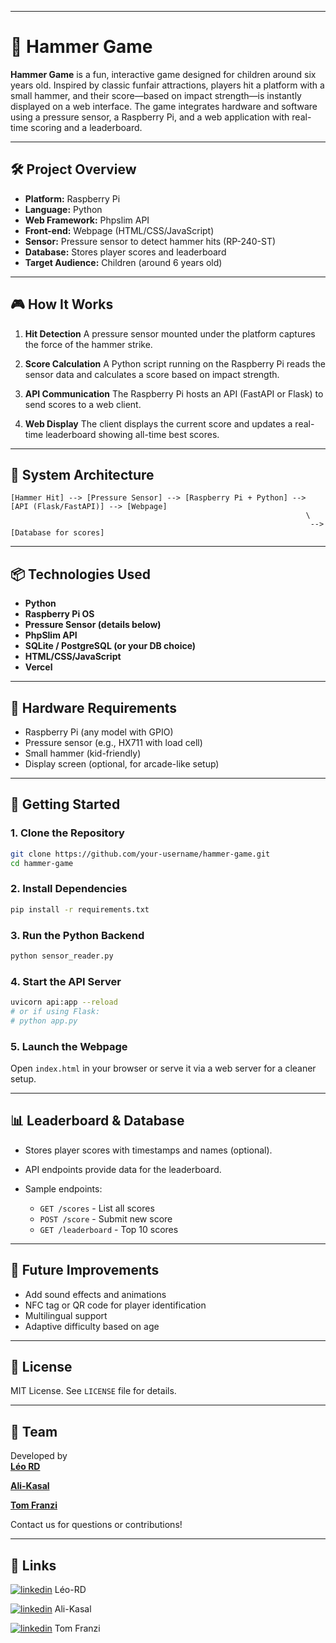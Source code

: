 
---

# 🎯 Hammer Game

**Hammer Game** is a fun, interactive game designed for children around six years old. Inspired by classic funfair attractions, players hit a platform with a small hammer, and their score—based on impact strength—is instantly displayed on a web interface. The game integrates hardware and software using a pressure sensor, a Raspberry Pi, and a web application with real-time scoring and a leaderboard.

---

## 🛠️ Project Overview

* **Platform:** Raspberry Pi
* **Language:** Python
* **Web Framework:** Phpslim API
* **Front-end:** Webpage (HTML/CSS/JavaScript)
* **Sensor:** Pressure sensor to detect hammer hits (RP-240-ST)
* **Database:** Stores player scores and leaderboard
* **Target Audience:** Children (around 6 years old)

---

## 🎮 How It Works

1. **Hit Detection**
   A pressure sensor mounted under the platform captures the force of the hammer strike.

2. **Score Calculation**
   A Python script running on the Raspberry Pi reads the sensor data and calculates a score based on impact strength.

3. **API Communication**
   The Raspberry Pi hosts an API (FastAPI or Flask) to send scores to a web client.

4. **Web Display**
   The client displays the current score and updates a real-time leaderboard showing all-time best scores.

---

## 🧩 System Architecture

```plaintext
[Hammer Hit] --> [Pressure Sensor] --> [Raspberry Pi + Python] --> [API (Flask/FastAPI)] --> [Webpage]
                                                                  \
                                                                   --> [Database for scores]
```

---

## 📦 Technologies Used

* **Python**
* **Raspberry Pi OS**
* **Pressure Sensor (details below)**
* **PhpSlim API**
* **SQLite / PostgreSQL (or your DB choice)**
* **HTML/CSS/JavaScript**
* **Vercel**

---

## 🧪 Hardware Requirements

* Raspberry Pi (any model with GPIO)
* Pressure sensor (e.g., HX711 with load cell)
* Small hammer (kid-friendly)
* Display screen (optional, for arcade-like setup)

---

## 🚀 Getting Started

### 1. Clone the Repository

```bash
git clone https://github.com/your-username/hammer-game.git
cd hammer-game
```

### 2. Install Dependencies

```bash
pip install -r requirements.txt
```

### 3. Run the Python Backend

```bash
python sensor_reader.py
```

### 4. Start the API Server

```bash
uvicorn api:app --reload
# or if using Flask:
# python app.py
```

### 5. Launch the Webpage

Open `index.html` in your browser or serve it via a web server for a cleaner setup.

---

## 📊 Leaderboard & Database

* Stores player scores with timestamps and names (optional).
* API endpoints provide data for the leaderboard.
* Sample endpoints:

  * `GET /scores` - List all scores
  * `POST /score` - Submit new score
  * `GET /leaderboard` - Top 10 scores

---

## 🧠 Future Improvements

* Add sound effects and animations
* NFC tag or QR code for player identification
* Multilingual support
* Adaptive difficulty based on age

---

## 📃 License

MIT License. See `LICENSE` file for details.

---

## 👥 Team

Developed by  
[**Léo RD**](https://github.com/Leo-RD)

[**Ali-Kasal**](https://github.com/Ali-Kasal)

 [**Tom Franzi**](https://github.com/tomfranzi)
 
 Contact us for questions or contributions!

---




## 🔗 Links
[![linkedin](https://img.shields.io/badge/linkedin-0A66C2?style=for-the-badge&logo=linkedin&logoColor=white)](https://www.linkedin.com/in/l%C3%A9opold-roux-decorzent-1a83ba2b3/) Léo-RD


[![linkedin](https://img.shields.io/badge/linkedin-0A66C2?style=for-the-badge&logo=linkedin&logoColor=white)](https://www.linkedin.com/in/tom-franzi/) Ali-Kasal

[![linkedin](https://img.shields.io/badge/linkedin-0A66C2?style=for-the-badge&logo=linkedin&logoColor=white)](https://www.linkedin.com/in/ali-kasal-509a09326/) Tom Franzi



